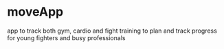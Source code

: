 # moveApp
app to track both gym, cardio and fight training to plan and track progress for young fighters and busy professionals
